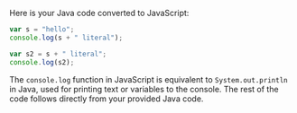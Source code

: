 Here is your Java code converted to JavaScript:

```javascript
var s = "hello";
console.log(s + " literal");

var s2 = s + " literal";
console.log(s2);
```

The `console.log` function in JavaScript is equivalent to `System.out.println` in Java, used for printing text or variables to the console. The rest of the code follows directly from your provided Java code.
